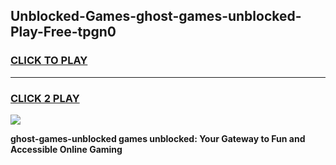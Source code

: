 
## Unblocked-Games-ghost-games-unblocked-Play-Free-tpgn0
<h3>
<a href="https://premium76.site?title=ghost-games-unblocked&ref=17A">CLICK TO PLAY</a></h3>
<hr>

<h3>
<a href="https://premium76.site?title=ghost-games-unblocked&ref=17A">CLICK 2 PLAY</a>
  
</h3>

<a href="https://premium76.site?title=ghost-games-unblocked&ref=17A"><img src="https://clearcache.store/games.png"></a>


**ghost-games-unblocked games unblocked: Your Gateway to Fun and Accessible Online Gaming**
